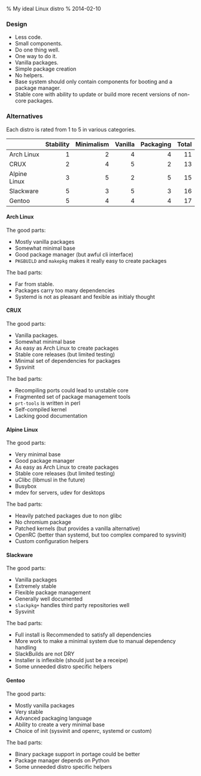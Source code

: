 % My ideal Linux distro
% 2014-02-10

### Design

* Less code.
* Small components.
* Do one thing well.
* One way to do it.
* Vanilla packages.
* Simple package creation
* No helpers.
* Base system should only contain components for booting and a
  package manager.
* Stable core with ability to update or build more recent versions of
  non-core packages.

### Alternatives

Each distro is rated from 1 to 5 in various categories.

|              | Stability | Minimalism | Vanilla | Packaging | Total  |
|--------------|----------:|-----------:|--------:|----------:|-------:|
| Arch Linux   |         1 |          2 |       4 |         4 |     11 |
| CRUX         |         2 |          4 |       5 |         2 |     13 |
| Alpine Linux |         3 |          5 |       2 |         5 |     15 |
| Slackware    |         5 |          3 |       5 |         3 |     16 |
| Gentoo       |         5 |          4 |       4 |         4 |     17 |

#### Arch Linux

The good parts:

* Mostly vanilla packages
* Somewhat minimal base
* Good package manager (but awful cli interface)
* `PKGBUILD` and `makepkg` makes it really easy to create packages

The bad parts:

* Far from stable.
* Packages carry too many dependencies
* Systemd is not as pleasant and fexible as initialy thought

#### CRUX

The good parts:

* Vanilla packages.
* Somewhat minimal base
* As easy as Arch Linux to create packages
* Stable core releases (but limited testing)
* Minimal set of dependencies for packages
* Sysvinit

The bad parts:

* Recompiling ports could lead to unstable core
* Fragmented set of package management tools
* `prt-tools` is written in perl
* Self-compiled kernel
* Lacking good documentation

#### Alpine Linux

The good parts:

* Very minimal base
* Good package manager
* As easy as Arch Linux to create packages
* Stable core releases (but limited testing)
* uClibc (libmusl in the future)
* Busybox
* mdev for servers, udev for desktops

The bad parts:

* Heavily patched packages due to non glibc
* No chromium package
* Patched kernels (but provides a vanilla alternative)
* OpenRC (better than systemd, but too complex compared to sysvinit)
* Custom configuration helpers

#### Slackware

The good parts:

* Vanilla packages
* Extremely stable
* Flexible package management
* Generally well documented
* `slackpkg+` handles third party repositories well
* Sysvinit

The bad parts:

* Full install is Recommended to satisfy all dependencies
* More work to make a minimal system due to manual dependency handling
* SlackBuilds are not DRY
* Installer is inflexible (should just be a receipe)
* Some unneeded distro specific helpers

#### Gentoo

The good parts:

* Mostly vanilla packages
* Very stable
* Advanced packaging language
* Ability to create a very minimal base
* Choice of init (sysvinit and openrc, systemd or custom)

The bad parts:

* Binary package support in portage could be better
* Package manager depends on Python
* Some unneeded distro specific helpers
